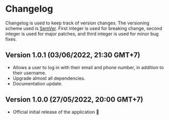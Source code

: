 # Changelog

Changelog is used to keep track of version changes. The versioning scheme used is [SemVer](https://semver.org/). First integer is used for breaking change, second integer is used for major patches, and third integer is used for minor bug fixes.

## Version 1.0.1 (03/06/2022, 21:30 GMT+7)

- Allows a user to log in with their email and phone number, in addition to their username.
- Upgrade almost all dependencies.
- Documentation update.

## Version 1.0.0 (27/05/2022, 20:00 GMT+7)

- Official initial release of the application 🎉
